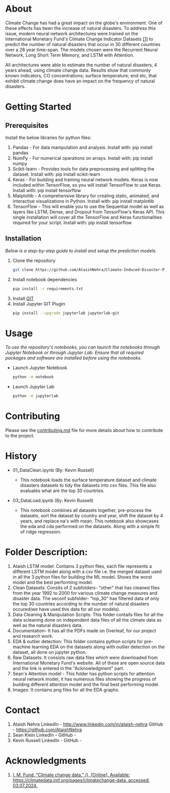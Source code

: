 # About

Climate Change has had a great impact on the globe's environment. One of these effects has been the increase of natural disasters. To address this issue, modern neural network architectures were trained on the International Monetary Fund's Climate Change Indicator Datasets [\[1\]](#Acknowledgments) to predict the number of natural disasters that occur in 30 different countries over a 28 year time-span. The models chosen were the Recurrent Neural Network, Long Short Term Memory, and LSTM with Attention.

All architectures were able to estimate the number of natural disasters, 4 years ahead, using climate change data. Results show that commonly known indicators, CO concentrations; surface temperature; end etc, that exhibit climate change does have an impact on the frequency of natural disasters.

# Getting Started

## Prerequisites
Install the below libraries for python files:
1. Pandas - For data manipulation and analysis.
Install with: pip install pandas
2. NumPy - For numerical operations on arrays.
Install with: pip install numpy
3. Scikit-learn - Provides tools for data preprocessing and splitting the dataset.
Install with: pip install scikit-learn
4. Keras - For building and training neural network models. Keras is now included within TensorFlow, so you will install TensorFlow to use Keras.
Install with: pip install tensorflow
5. Matplotlib - A comprehensive library for creating static, animated, and interactive visualizations in Python. Install with: pip install matplotlib
6. TensorFlow - This will enable you to use the Sequential model as well as layers like LSTM, Dense, and Dropout from TensorFlow's Keras API. This single installation will cover all the TensorFlow and Keras functionalities required for your script. Install with: pip install tensorflow
## Installation

_Below is a step-by-step guide to install and setup the prediction models._

1. Clone the repository
   ```sh
   git clone https://github.com/AtaishNehra/Climate-Induced-Disaster-Predictor.git
   ```
2. Install notebook dependencies
   ```sh
   pip install -r requirements.txt
   ```
3. Install [GIT](https://git-scm.com/downloads)
4. Install Jupyter GIT Plugin
   ```sh
   pip install --upgrade jupyterlab jupyterlab-git
   ```

# Usage

_To use the repository's notebooks, you can launch the notebooks through Jupyter Notebook or through Jupyter Lab. Ensure that all required packages and software are installed before using the notebooks._

* Launch Jupyter Notebook
   ```sh
   python -m notebook
   ```
* Launch Jupyter Lab
   ```sh
   python -m jupyterlab
   ```

# Contributing

Please see the [contributing.md](CONTRIBUTING.md) file for more details about how to contribute to the project.

# History

* 01_DataClean.ipynb (By: Kevin Russell)
	* This notebook loads the surface temperature dataset and climate disasters datasets to tidy the datasets into csv files. This file also evaluates what are the top 30 countries.

* 03_DataLoad.ipynb (By: Kevin Russell)
	* This notebook combines all datasets together, pre-process the datasets, sort the dataset by country and year, shift the dataset by 4 years, and replace na's with mean. This notebook also showcases the eda and cda performed on the datasets. Along with a simple fit of ridge regression.

# Folder Description:
1. Ataish LSTM model: Contains 3 python files, each file represents a different LSTM model along with a csv file i.e. the merged dataset used in all the 3 python files for building the ML model. Shows the worst model and the best performing model.
2. Clean Datasets: Consits of 2 subfolders- "other" that has cleaned files from the year 1992 to 2000 for various climate change measures and disaster data. The seconf subfolder- "top_30" has filtered data of only the top 30 countries according to the number of natural disasters occured(we have used this data for all our models).
3. Data Cleaning & Manipulation Scripts: This folder contails files for all the data scleaning done on independent data files of all the climate data as well as the natural disasters data.
4. Documentation- It has all the PDFs made on Overleaf, for our project and research work.
5. EDA & outlier detection: This folder contains python scripts for pre-machine learning EDA on the datasets along with outlier detection on the dataset, all done on jupyter python. 
6. Raw Datasets: It consists raw data files which were downloaded from International Monetary Fund's website. All of these are open source data and the link is entered in the "Acknowledgment" part.
7. Sean's Attention model - This folder has python scripts for attention neural network model, it has numerous files showing the progress of building different attention model and the final best performing model.
8. Images: It contains png files for all the EDA graphs.
# Contact
1. Ataish Nehra
   LinkedIn - http://www.linkedin.com/in/ataish-nehra
   GitHub - https://github.com/AtaishNehra
2. Sean Klein
   LinkedIn - 
   GitHub - 
3. Kevin Russell
   LinkedIn - 
   GitHub - 
# Acknowledgments

1. [I. M. Fund. “Climate change data.” (), \[Online\]. Available: https://climatedata.imf.org/pages/climatechange-data. accessed: 03.07.2024.](https://climatedata.imf.org/pages/climatechange-data)
